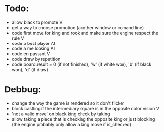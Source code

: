 # Todo:

- allow black to promote V
- get a way to choose promotion (another window or comand line)
- code first move for king and rook and make sure the engine respect the rule V
- code a best player AI
- code a me looking AI
- code en passant V
- code draw by repetition
- code board.result = 0 (if not finished), 'w' (if white won), 'b' (if black won), 'd' (if draw)

# Debbug:

- change the way the game is rendered so it don't flicker
- block castling if the intermediary square is in the opposite color vision V
- 'not a valid move' on black king check by taking
- allow taking a piece that is checking the opposite king or just blocking (the engine probably only allow a king move if is_checked)
